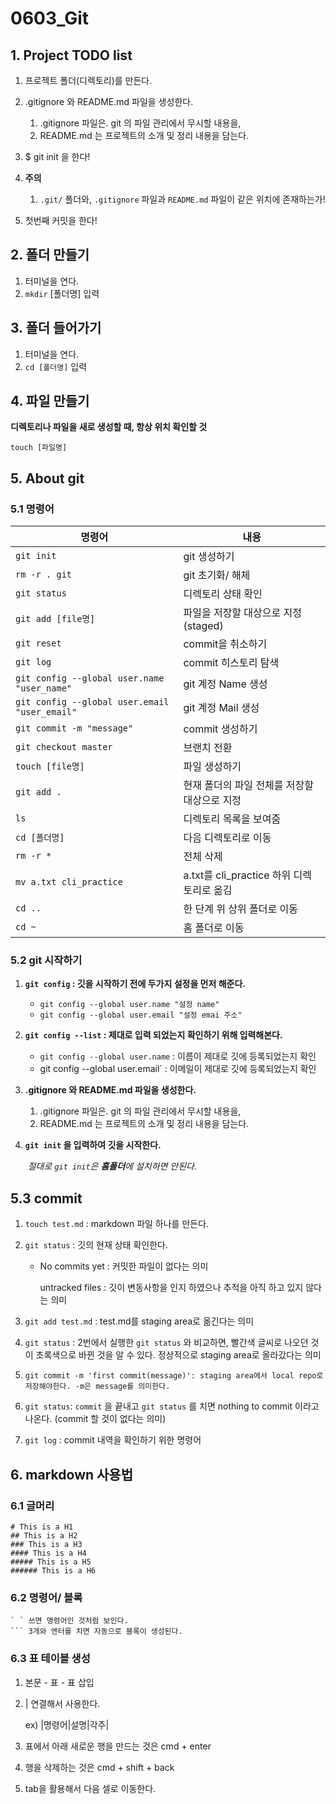 # 0603_Git



## 1. Project TODO list

1. 프로젝트 폴더(디렉토리)를 만든다.
2. .gitignore 와 README.md 파일을 생성한다.
   1. .gitignore 파일은. git 의 파일 관리에서 무시할 내용을, 
   2. README.md 는 프로젝트의 소개 및 정리 내용을 담는다.
3. $ git init 을 한다!
4. **주의**
   1. `.git/` 폴더와, `.gitignore` 파일과 `README.md` 파일이 같은 위치에 존재하는가!

5. 첫번째 커밋을 한다!



## 2. 폴더 만들기

1. 터미널을 연다.
2. `mkdir` [폴더명] 입력  



## 3. 폴더 들어가기

1. 터미널을 연다.
2. `cd [폴더명]` 입력



## 4. 파일 만들기

**디렉토리나 파일을 새로 생성할 때, 항상 위치 확인할 것**

`touch [파일명]`





## 5. About git

### 5.1 명령어 

| 명령어                                        | 내용                                         |
| --------------------------------------------- | -------------------------------------------- |
| `git init`                                    | git 생성하기                                 |
| `rm -r . git`                                 | git 초기화/ 해체                             |
| `git status`                                  | 디렉토리 상태 확인                           |
| `git add [file명]`                            | 파일을 저장할 대상으로 지정 (staged)         |
| `git reset`                                   | commit을 취소하기                            |
| `git log`                                     | commit 히스토리 탐색                         |
| `git config --global user.name "user_name"`   | git 계정 Name 생성                           |
| `git config --global user.email "user_email"` | git 계정 Mail 생성                           |
| `git commit -m "message"`                     | commit 생성하기                              |
| `git checkout master`                         | 브랜치 전환                                  |
| `touch [file명]`                              | 파일 생성하기                                |
| `git add .`                                   | 현재 폴더의 파일 전체를 저장할 대상으로 지정 |
| `ls`                                          | 디렉토리 목록을 보여줌                       |
| `cd [폴더명]`                                 | 다음 디렉토리로 이동                         |
| `rm -r *`                                     | 전체 삭제                                    |
| `mv a.txt cli_practice`                       | a.txt를 cli_practice 하위 디렉토리로 옮김    |
| `cd ..`                                       | 한 단계 위 상위 폴더로 이동                  |
| `cd ~`                                        | 홈 폴더로 이동                               |



### 5.2 git 시작하기

1. **`git config` : 깃을 시작하기 전에 두가지 설정을 먼저 해준다.**

   - `git config --global user.name "설정 name"`

   * `git config --global user.email "설정 emai 주소" `

2. **`git config --list` : 제대로 입력 되었는지 확인하기 위해 입력해본다.**

   + `git config --global user.name` : 이름이 제대로 깃에 등록되었는지 확인 
   + git config --global user.email` : 이메일이 제대로 깃에 등록되었는지 확인 

3. **.gitignore 와 README.md 파일을 생성한다.**

   1. .gitignore 파일은. git 의 파일 관리에서 무시할 내용을, 
   2. README.md 는 프로젝트의 소개 및 정리 내용을 담는다.

4. **`git init` 을 입력하여 깃을 시작한다.**

   ​	*절대로 `git init`은 **홈폴더**에 설치하면 안된다.*



## 5.3 commit

1. `touch test.md` : markdown 파일 하나를 만든다.

   

2. `git status` : 깃의 현재 상태 확인한다.

   - No commits yet : 커밋한 파일이 없다는 의미

     untracked files : 깃이 변동사항을 인지 하였으나 추적을 아직 하고 있지 않다는 의미

     

3. `git add test.md` : test.md를 staging area로 옮긴다는 의미

   

4. `git status` : 2번에서 실행한 `git status` 와 비교하면, 빨간색 글씨로 나오던 것이 초록색으로 바뀐 것을 알 수 있다. 정상적으로 staging area로 올라갔다는 의미

   

5. `git commit -m 'first commit(message)': staging area에서 local repo로 저장해야한다. -m은 message를 의미한다.`

   

6. `git status`: `commit` 을 끝내고 `git status` 를 치면 nothing to commit 이라고 나온다. (commit 할 것이 없다는 의미)

   

7. `git log` : commit 내역을 확인하기 위한 명령어

   

   

##  6. markdown 사용법

### 6.1 글머리

```
# This is a H1
## This is a H2
### This is a H3
#### This is a H4
##### This is a H5
###### This is a H6
```

### 6.2 명령어/ 블록 

```
` ` 쓰면 명령어인 것처럼 보인다.
​``` 3개와 엔터를 치면 자동으로 블록이 생성된다.
```



### 6.3 표 테이블 생성

1. 본문 - 표 - 표 삽입

2. | 연결해서 사용한다.

   ex) |명령어|설명|각주|

3. 표에서 아래 새로운 행을 만드는 것은 cmd + enter

4. 행을 삭제하는 것은 cmd + shift + back

5. tab을 활용해서 다음 셀로 이동한다.





























